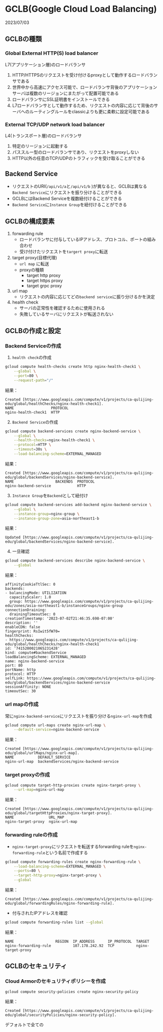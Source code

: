 # GCLB(Google Cloud Load Balancing)
2023/07/03

## GCLBの種類
### Global External HTTP(S) load balancer
L7(アプリケーション層)のロードバランサ
1. HTTP/HTTPSのリクエストを受け付けるproxyとして動作するロードバランサである
2. 世界中から高速にアクセス可能で、ロードバランサ背後のアプリケーションサーバは複数のリージョンにまたがって配置可能である
3. ロードバランサにSSL証明書をインストールできる
4. L7ロードバランサとして動作するため、リクエストの内容に応じて背後のサーバへのルーティングルールをclassicよりも更に柔軟に設定可能である

### External TCP/UDP network load balancer
L4(トランスポート層)のロードバランサ
1. 特定のリージョンに起動する
2. パススルー型のロードバランサであり、リクエストをproxyしない
3. HTTP以外の任意のTCP/UDPのトラフィックを受け取ることができる

## Backend Service
- リクエストのURI(`/api/v1/a`と`/api/v1/b` )が異なると、GCLBは異なる`Backend Service`にリクエストを振り分けることができる
- GCLBにはBackend Serviceを複数紐付けることができる
- `Backend Service`に`Instance Group`を紐付けることができる

## GCLBの構成要素
1. forwarding rule
    - ロードバランサに付与しているIPアドレス、プロトコル、ポートの組み合わせ
    - 受け付けたリクエストを`targert proxy`に転送
2. target proxy(目標代理)
    - `url map` に転送
    - proxyの種類
        - target http proxy
        - target https proxy
        - target grpc proxy
3. url map
    - リクエストの内容に応じてどの`backend service`に振り分けるかを決定
4. health check
    - サーバの正常性を確認するために使用される
    - 失敗しているサーバにリクエストが転送されない

## GCLBの作成と設定
### Backend Serviceの作成
1. `health check`の作成
```bash
gcloud compute health-checks create http nginx-health-check1 \
    --global \
    --port=80 \
    --request-path="/"
```
結果：
```
Created [https://www.googleapis.com/compute/v1/projects/ca-qulijing-edu/global/healthChecks/nginx-health-check1].
NAME                 PROTOCOL
nginx-health-check1  HTTP
```
2. `Backend Service`の作成
```bash
gcloud compute backend-services create nginx-backend-service \
    --global \
    --health-checks=nginx-health-check1 \
    --protocol=HTTP \
    --timeout=30s \
    --load-balancing-scheme=EXTERNAL_MANAGED
```
結果：
```
Created [https://www.googleapis.com/compute/v1/projects/ca-qulijing-edu/global/backendServices/nginx-backend-service].
NAME                   BACKENDS  PROTOCOL
nginx-backend-service            HTTP
```
3. `Instance Group`を`Backend`として紐付け
```bash
gcloud compute backend-services add-backend nginx-backend-service \
    --global \
    --instance-group=nginx-group \
    --instance-group-zone=asia-northeast1-b
```
結果：
```
Updated [https://www.googleapis.com/compute/v1/projects/ca-qulijing-edu/global/backendServices/nginx-backend-service].
```
4. 一旦確認
```bash
gcloud compute backend-services describe nginx-backend-service \
    --global
```
結果：
```
affinityCookieTtlSec: 0
backends:
- balancingMode: UTILIZATION
  capacityScaler: 1.0
  group: https://www.googleapis.com/compute/v1/projects/ca-qulijing-edu/zones/asia-northeast1-b/instanceGroups/nginx-group
connectionDraining:
  drainingTimeoutSec: 0
creationTimestamp: '2023-07-02T21:46:35.698-07:00'
description: ''
enableCDN: false
fingerprint: RsIwit5fW70=
healthChecks:
- https://www.googleapis.com/compute/v1/projects/ca-qulijing-edu/global/healthChecks/nginx-health-check1
id: '7415200021065231428'
kind: compute#backendService
loadBalancingScheme: EXTERNAL_MANAGED
name: nginx-backend-service
port: 80
portName: http
protocol: HTTP
selfLink: https://www.googleapis.com/compute/v1/projects/ca-qulijing-edu/global/backendServices/nginx-backend-service
sessionAffinity: NONE
timeoutSec: 30
```
### url mapの作成
常に`nginx-backend-service`にリクエストを振り分ける`nginx-url-map`を作成
```bash
gcloud compute url-maps create nginx-url-map \
    --default-service=nginx-backend-service
```
結果：
```
Created [https://www.googleapis.com/compute/v1/projects/ca-qulijing-edu/global/urlMaps/nginx-url-map].
NAME           DEFAULT_SERVICE
nginx-url-map  backendServices/nginx-backend-service
```
### target proxyの作成
```bash
gcloud compute target-http-proxies create nginx-target-proxy \
    --url-map=nginx-url-map
```
結果：
```
Created [https://www.googleapis.com/compute/v1/projects/ca-qulijing-edu/global/targetHttpProxies/nginx-target-proxy].
NAME                URL_MAP
nginx-target-proxy  nginx-url-map
```

### forwarding ruleの作成
- `nginx-target-proxy`にリクエストを転送するforwarding ruleを`nginx-forwarding-rule`という名前で作成する
```bash
gcloud compute forwarding-rules create nginx-forwarding-rule \
    --load-balancing-scheme=EXTERNAL_MANAGED \
    --ports=80 \
    --target-http-proxy=nginx-target-proxy \
    --global
```
結果：
```
Created [https://www.googleapis.com/compute/v1/projects/ca-qulijing-edu/global/forwardingRules/nginx-forwarding-rule].
```
- 付与されたIPアドレスを確認
```bash
gcloud compute forwarding-rules list --global
```
結果：
```
NAME                   REGION  IP_ADDRESS      IP_PROTOCOL  TARGET
nginx-forwarding-rule          107.178.242.92  TCP          nginx-target-proxy
```

## GCLBのセキュリティ
### Cloud Armorのセキュリティポリシーを作成
```bash
gcloud compute security-policies create nginx-security-policy
```
結果：
```
Created [https://www.googleapis.com/compute/v1/projects/ca-qulijing-edu/global/securityPolicies/nginx-security-policy].
```
デフォルトで全ての